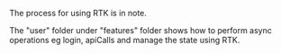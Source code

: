 The process for using RTK is in note.

The "user" folder under "features" folder shows how to perform async operations eg login, apiCalls and manage the state using RTK.

